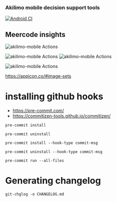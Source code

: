 
### Akilimo mobile decision support tools

[![Android CI](https://github.com/IITA-AKILIMO/akilimo-mobile/actions/workflows/android.yml/badge.svg)](https://github.com/IITA-AKILIMO/akilimo-mobile/actions/workflows/android.yml)

## Meercode insights

![akilimo-mobile Actions](https://api.meercode.io/badge/IITA-AKILIMO/akilimo-mobile?type=ci-total-count&token=7QwvPQUxRPTOd8fotZBAjCPXzBoFqm2R&lastDay=14)

![akilimo-mobile Actions](https://api.meercode.io/badge/IITA-AKILIMO/akilimo-mobile?type=ci-score&token=7QwvPQUxRPTOd8fotZBAjCPXzBoFqm2R&lastDay=14) ![akilimo-mobile Actions](https://api.meercode.io/badge/IITA-AKILIMO/akilimo-mobile?type=ci-success-rate&token=7QwvPQUxRPTOd8fotZBAjCPXzBoFqm2R&lastDay=14)

![akilimo-mobile Actions](https://api.meercode.io/badge/IITA-AKILIMO/akilimo-mobile?type=ci-count&token=7QwvPQUxRPTOd8fotZBAjCPXzBoFqm2R&lastDay=14)



https://appicon.co/#image-sets

# installing github hooks

* https://pre-commit.com/
* https://commitizen-tools.github.io/commitizen/

`pre-commit install`

`pre-commit uninstall`

`pre-commit install --hook-type commit-msg`

`pre-commit uninstall --hook-type commit-msg`

`pre-commit run --all-files`

# Generating changelog

`git-chglog -o CHANGELOG.md`

